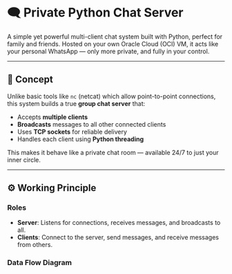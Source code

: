 # 🗨️ Private Python Chat Server

A simple yet powerful multi-client chat system built with Python, perfect for family and friends. Hosted on your own Oracle Cloud (OCI) VM, it acts like your personal WhatsApp — only more private, and fully in your control.

---

## 🧠 Concept

Unlike basic tools like `nc` (netcat) which allow point-to-point connections, this system builds a true **group chat server** that:

- Accepts **multiple clients**
- **Broadcasts** messages to all other connected clients
- Uses **TCP sockets** for reliable delivery
- Handles each client using **Python threading**

This makes it behave like a private chat room — available 24/7 to just your inner circle.

---

## ⚙️ Working Principle

### Roles

- **Server**: Listens for connections, receives messages, and broadcasts to all.
- **Clients**: Connect to the server, send messages, and receive messages from others.

### Data Flow Diagram

